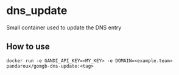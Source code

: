 # dns_update

Small container used to update the DNS entry

## How to use

`docker run -e GANDI_API_KEY=<MY_KEY> -e DOMAIN=<example.team> pandaroux/gomgb-dns-update:<tag>`
